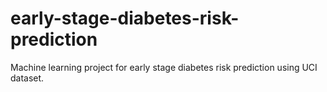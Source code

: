 # early-stage-diabetes-risk-prediction
Machine learning project for early stage diabetes risk prediction using UCI dataset.
